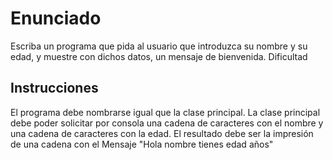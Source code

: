 # Enunciado
Escriba un programa que pida al usuario que introduzca su nombre y su edad, y muestre con dichos datos, un mensaje de bienvenida.
Dificultad

## Instrucciones

El programa debe nombrarse igual que la clase principal. La clase principal debe poder solicitar por consola una cadena de caracteres con el nombre y una cadena de caracteres con la edad. El resultado debe ser la impresión de una cadena con el Mensaje "Hola nombre tienes edad años"